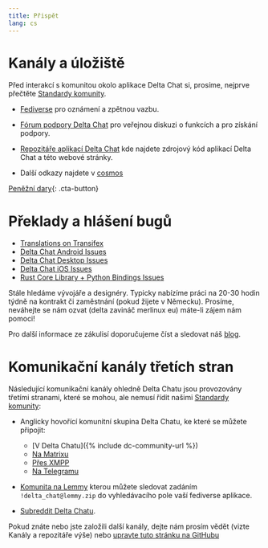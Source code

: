 ```yaml
---
title: Přispět
lang: cs
---
```


# Kanály a úložiště

Před interakcí s komunitou okolo aplikace Delta Chat si, prosíme, nejprve přečtěte [Standardy komunity](community-standards).

- [Fediverse](https://chaos.social/web/@delta) pro oznámení a zpětnou vazbu.

- [Fórum podpory Delta Chat](https://support.delta.chat) pro veřejnou
diskuzi o funkcích a pro získání podpory.

- [Repozitáře aplikací Delta Chat](https://github.com/deltachat/) kde najdete
  zdrojový kód aplikací Delta Chat a této webové stránky.

- Další odkazy najdete v [cosmos](https://cosmos.delta.chat)

[Peněžní dary](donate){: .cta-button}

# Překlady a hlášení bugů

- [Translations on Transifex](https://explore.transifex.com/delta-chat/)
- [Delta Chat Android Issues](https://github.com/deltachat/deltachat-android/issues)
- [Delta Chat Desktop Issues](https://github.com/deltachat/deltachat-desktop/issues)
- [Delta Chat iOS Issues](https://github.com/deltachat/deltachat-ios/issues)
- [Rust Core Library + Python Bindings Issues](https://github.com/deltachat/deltachat-core-rust/issues)

Stále hledáme vývojáře a designéry.
Typicky nabízíme práci na 20-30 hodin týdně na kontrakt či zaměstnání (pokud žijete v Německu).
Prosíme, neváhejte se nám ozvat (delta zavináč merlinux eu)
máte-li zájem nám pomoci!

Pro další informace ze zákulisí doporučujeme číst a sledovat náš [blog](https://delta.chat/en/blog).


# Komunikační kanály třetích stran

Následující komunikační kanály ohledně Delta Chatu jsou provozovány třetími stranami,
které se mohou, ale nemusí řídit našimi [Standardy komunity](community-standards):

- Anglicky hovořící komunitní skupina Delta Chatu, ke které se můžete připojit:
  * [V Delta Chatu]({% include dc-community-url %})
  * [Na Matrixu](https://matrix.to/#/#Delta.Chat:matrix.org)
  * [Přes XMPP](xmpp:deltachat-en@chat.disroot.org?join)
  * [Na Telegramu](https://t.me/deltachat_community)

- [Komunita na Lemmy](https://lemmy.zip/c/delta_chat)
  kterou můžete sledovat zadáním `!delta_chat@lemmy.zip`
  do vyhledávacího pole vaší fediverse aplikace.

- [Subreddit Delta Chatu](https://old.reddit.com/r/DeltaChat/).

Pokud znáte nebo jste založili další kanály,
dejte nám prosím vědět (vizte Kanály a repozitáře výše)
nebo [upravte tuto stránku na GitHubu](https://github.com/deltachat/deltachat-pages/edit/master/en/contribute.md)

